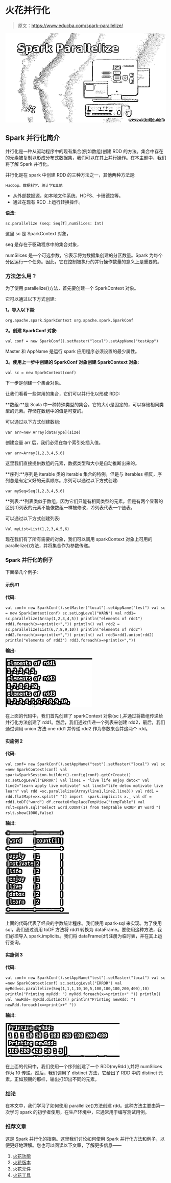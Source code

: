 # 火花并行化

> 原文：<https://www.educba.com/spark-parallelize/>

![Spark Parallelize](img/9fb5a513f778b21df5020065267196ed.png)



## Spark 并行化简介

并行化是一种从驱动程序中的现有集合(例如数组)创建 RDD 的方法。集合中存在的元素被复制以形成分布式数据集，我们可以在其上并行操作。在本主题中，我们将了解 Spark 并行化。

并行化是在 spark 中创建 RDD 的三种方法之一，其他两种方法是:

<small>Hadoop、数据科学、统计学&其他</small>

*   从外部数据源，如本地文件系统、HDFS、卡珊德拉等。
*   通过在现有 RDD 上运行转换操作。

**语法:**

`sc.parallelize (seq: Seq[T],numSlices: Int)`

这里 sc 是 SparkContext 对象，

seq 是存在于驱动程序中的集合对象，

numSlices 是一个可选参数，它表示将为数据集创建的分区数量。Spark 为每个分区运行一个任务。因此，它在控制被执行的并行操作数量的意义上是重要的。

### 方法怎么用？

为了使用 parallelize()方法，首先要创建一个 SparkContext 对象。

它可以通过以下方式创建:

**1。导入以下类:**

`org.apache.spark.SparkContext
org.apache.spark.SparkConf`

**2。创建 SparkConf 对象:**

`val conf = new SparkConf().setMaster("local").setAppName("testApp")`

Master 和 AppName 是运行 spark 应用程序必须设置的最少属性。

**3。使用上一步中创建的 SparkConf 对象创建 SparkContext 对象:**

`val sc = new SparkContext(conf)`

下一步是创建一个集合对象。

让我们看看一些常用的集合，它们可以并行化以形成 RDD:

**数组:**是 Scala 中一种特殊类型的集合。它的大小是固定的，可以存储相同类型的元素。存储在数组中的值是可变的。

可以通过以下方式创建数组:

`var arr=new Array[dataType](size)`

创建变量 arr 后，我们必须在每个索引处插入值。

`var arr=Array(1,2,3,4,5,6)`

这里我们直接提供数组的元素，数据类型和大小是自动推断出来的。

**序列:**序列是 iterable 类的 iterable 集合的特例。但是与 iterables 相反，序列总是有定义好的元素顺序。序列可以通过以下方式创建:

`var mySeq=Seq(1,2,3,4,5,6)`

**列表:**列表类似于数组，因为它们只能有相同类型的元素。但是有两个显著的区别:1)列表的元素不能像数组一样被修改，2)列表代表一个链表。

可以通过以下方式创建列表:

`Val myList=List(1,2,3,4,5,6)`

现在我们有了所有需要的对象，我们可以调用 sparkContext 对象上可用的 parallelize()方法，并将集合作为参数传递。

### Spark 并行化的例子

下面举几个例子:

#### 示例#1

**代码:**

`val conf= new SparkConf().setMaster("local").setAppName("test")
val sc = new SparkContext(conf)
sc.setLogLevel("WARN")
val rdd1= sc.parallelize(Array(1,2,3,4,5))
println("elements of rdd1")
rdd1.foreach(x=>print(x+","))
println()
val rdd2 = sc.parallelize(List(6,7,8,9,10))
println("elements of rdd2")
rdd2.foreach(x=>print(x+","))
println()
val rdd3=rdd1.union(rdd2)
println("elements of rdd3")
rdd3.foreach(x=>print(x+","))`

**输出:**

![Spark Parallelize output 1](img/a283230d234678a839d834e412521f99.png)



在上面的代码中，我们首先创建了 sparkContext 对象(sc ),并通过将数组传递给并行化方法创建了 rdd1。然后，我们通过传递一个列表来创建 rdd2，最后，我们通过调用 union 方法 one rdd1 并传递 rdd2 作为参数来合并这两个 rdd。

#### 实施例 2

**代码:**

`val conf= new SparkConf().setAppName("test").setMaster("local")
val sc =new SparkContext(conf)
val spark=SparkSession.builder().config(conf).getOrCreate()
sc.setLogLevel("ERROR")
val line1 = "live life enjoy detox"
val line2="learn apply live motivate"
val line3="life detox motivate live learn"
val rdd =sc.parallelize(Array(line1,line2,line3))
val rdd1 = rdd.flatMap(=>x.split(" "))
import  spark.implicits x._
val df = rdd1.toDF("word")
df.createOrReplaceTempView("tempTable")
val rslt=spark.sql("select word,COUNT(1) from tempTable GROUP BY word ")
rslt.show(1000,false)`

**输出:**

![Spark Parallelize output 2](img/e0a716651b8ce77185c7e9e90016ffd1.png)



上面的代码代表了经典的字数统计程序。我们使用 spark-sql 来实现。为了使用 sql，我们通过调用 toDF 方法将 rdd1 转换为 dataFrame。要使用这种方法，我们必须导入 spark.implicits。我们将 dataFrame(df)注册为临时表，并在其上运行查询。

#### 实施例 3

**代码:**

`val conf= new SparkConf().setAppName("test").setMaster("local")
val sc =new SparkContext(conf)
sc.setLogLevel("ERROR")
val myRdd=sc.parallelize(Seq(1,1,1,10,10,5,100,100,100,200,400),10)
println("Printing myRdd: ")
myRdd.foreach(x=>print(x+" "))
println()
val newRdd= myRdd.distinct()
println("Printing newRdd: ")
newRdd.foreach(x=>print(x+" "))`

**输出:**

![output 3](img/b83a24942301d40b3a930c6692b73f7b.png)



在上面的代码中，我们使用一个序列创建了一个 RDD(myRdd ),并将 numSlices 作为 10 传递。然后，我们调用了 distinct 方法，它给出了 RDD 中的 distinct 元素。正如预期的那样，输出打印出不同的元素。

### 结论

在本文中，我们学习了如何使用 parallelize()方法创建 rdd。这种方法主要由第一次学习 spark 的初学者使用，在生产环境中，它通常用于编写测试用例。

### 推荐文章

这是 Spark 并行化的指南。这里我们讨论如何使用 Spark 并行化方法和例子，以便更好地理解。您也可以阅读以下文章，了解更多信息——

1.  [火花功能](https://www.educba.com/spark-functions/)
2.  [火花版本](https://www.educba.com/spark-versions/)
3.  [火花元件](https://www.educba.com/spark-components/)
4.  [火花工具](https://www.educba.com/spark-tools/)





